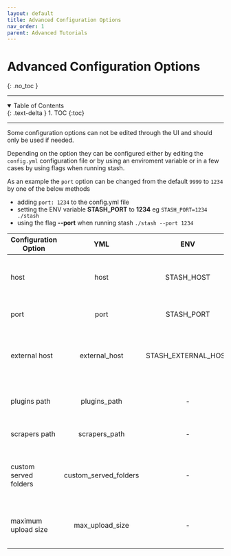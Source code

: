 ```yaml
---
layout: default
title: Advanced Configuration Options
nav_order: 1
parent: Advanced Tutorials
---
```

# **Advanced Configuration Options**
{: .no_toc }

---

<details open markdown="block">
  <summary>
    Table of Contents
  </summary>
  {: .text-delta }
1. TOC
{:toc}
</details>

---

Some configuration options can not be edited through the UI and should only be used if needed.

Depending on the option they can be configured either by editing the `config.yml` configuration file or by using an enviroment variable or in a few cases by using flags when running stash.

As an example the `port` option can be changed from the default `9999` to `1234`  by one of the below methods

* adding `port: 1234` to the config.yml file
* setting the ENV variable **STASH_PORT** to **1234** eg `STASH_PORT=1234 ./stash`
* using the flag **--port** when running stash  `./stash --port 1234`


Configuration Option | YML | ENV | FLAG | Description | Comments
---------------------|:---:|:---:|:----:|-------------|:-------------:
host|host|STASH_HOST|--host| The ip address for the host that stash is listening to | default: 0.0.0.0
port|port|STASH_PORT|--port| The port that stash serves to |default: 9999 
external host|external_host|STASH_EXTERNAL_HOST|-| Needed in some cases when you use a reverse proxy | [Docs]({{ site.baseurl }}/docs/Network/Reverse-Proxy)
plugins path|plugins_path|-|-|The path to the stash plugins folder|Only use if you need to override the default
scrapers path|scrapers_path|-|-|The path to the scrapers folder|Only use if you need to override the default
custom served folders|custom_served_folders|-|-|Allows configuration of mapped URLs to file system folders|[PR](https://github.com/stashapp/stash/pull/620){:target="_blank"}
maximum upload size|max_upload_size|-|-|Change the maximum size (in MB) for partial imports| default: 1024 (1GB)